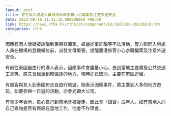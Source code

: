 ```yaml
---
layout: post
title: 警方與入境處人員機場派單張籲小心騙案及注意旅遊安全
date: 2022-08-19 11:41:30.000000000 +08:00
link: https://news.rthk.hk/rthk/ch/component/k2/1663100-20220819.htm
categories: rthk
---
```


因應有港人懷疑被誘騙到東南亞國家，被逼從事詐騙等不法活動，警方聯同入境處人員在機場的登機櫃位前，派發宣傳單張，提醒離港旅客小心求職騙案及注意外遊安全。

有前往泰國自由行的港人表示，因應事件會盡量小心，去到當地主要乘搭公共交通工具等，原先會租車到較偏遠的地方，現時亦已取消，主要在市區逗留。

有旅客與友人到泰國布吉自由行旅遊，她表示因應事件，將主要到人多的地方遊玩，如要參與一日遊的活動，亦會光顧大公司。

有青少年表示，擔心自己到當地會被捉走，因此會「跟實」成年人。如有當地人向自己查詢是否有興趣在當地工作，他會不作理會。
